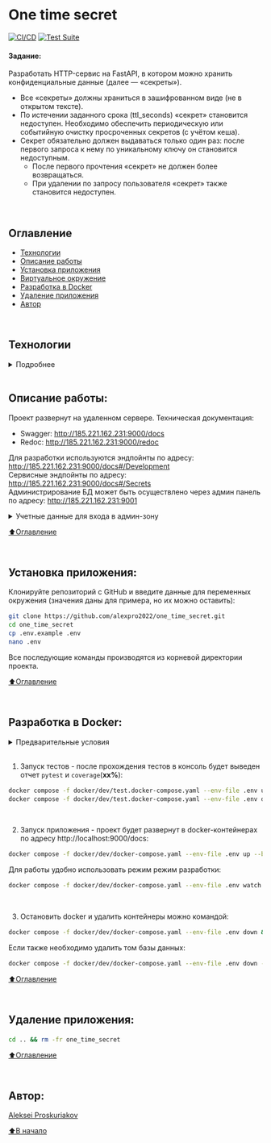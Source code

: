 # One time secret

[![CI/CD](https://github.com/alexpro2022/one_time_secret/actions/workflows/flow_ci_cd.yaml/badge.svg)](https://github.com/alexpro2022/one_time_secret/actions/workflows/flow_ci_cd.yaml)
[![Test Suite](https://github.com/alexpro2022/one_time_secret/actions/workflows/flow_branch_test.yaml/badge.svg)](https://github.com/alexpro2022/one_time_secret/actions/workflows/flow_branch_test.yaml)


#### Задание:
Разработать HTTP-сервис на FastAPI, в котором можно хранить конфиденциальные данные (далее — «секреты»).
  * Все «секреты» должны храниться в зашифрованном виде (не в открытом тексте).
  * По истечении заданного срока (ttl_seconds) «секрет» становится недоступен. Необходимо обеспечить периодическую или событийную очистку просроченных секретов (с учётом кеша).
  * Секрет обязательно должен выдаваться только один раз: после первого запроса к нему по уникальному ключу он становится недоступным.
	- После первого прочтения «секрет» не должен более возвращаться.
	- При удалении по запросу пользователя «секрет» также становится недоступен.

<br>


## Оглавление
- [Технологии](#технологии)
- [Описание работы](#описание-работы)
- [Установка приложения](#установка-приложения)
- [Виртуальное окружение](#виртуальное-окружение)
- [Разработка в Docker](#Разработка-в-Docker)
- [Удаление приложения](#удаление-приложения)
- [Автор](#автор)

<br>


## Технологии
<details><summary>Подробнее</summary><br>

[![Python](https://img.shields.io/badge/python-3.10%20%7C%203.11%20%7C%203.12-blue?logo=python)](https://www.python.org/)
[![FastAPI](https://img.shields.io/badge/-FastAPI-464646?logo=fastapi)](https://fastapi.tiangolo.com/)
[![Pydantic](https://img.shields.io/badge/pydantic-2-blue?logo=Pydantic)](https://docs.pydantic.dev/)
[![PostgreSQL](https://img.shields.io/badge/-PostgreSQL-464646?logo=PostgreSQL)](https://www.postgresql.org/)
[![asyncpg](https://img.shields.io/badge/-asyncpg-464646?logo=PostgreSQL)](https://pypi.org/project/asyncpg/)
[![SQLAlchemy](https://img.shields.io/badge/SQLAlchemy-2-blue?logo=sqlalchemy)](https://www.sqlalchemy.org/)
[![Alembic](https://img.shields.io/badge/-Alembic-464646?logo=alembic)](https://alembic.sqlalchemy.org/en/latest/)
[![Uvicorn](https://img.shields.io/badge/-Uvicorn-464646?logo=Uvicorn)](https://www.uvicorn.org/)
[![docker](https://img.shields.io/badge/-Docker-464646?logo=docker)](https://www.docker.com/)
[![docker_compose](https://img.shields.io/badge/-Docker%20Compose-464646?logo=docker)](https://docs.docker.com/compose/)
[![docker_hub](https://img.shields.io/badge/-Docker_Hub-464646?logo=docker)](https://hub.docker.com/)
[![GitHub_Actions](https://img.shields.io/badge/-GitHub_Actions-464646?logo=GitHub)](https://docs.github.com/en/actions)
[![httpx](https://img.shields.io/badge/-httpx-464646?logo=httpx)](https://www.python-httpx.org/)
[![Pytest](https://img.shields.io/badge/-Pytest-464646?logo=Pytest)](https://docs.pytest.org/en/latest/)
[![Pytest-asyncio](https://img.shields.io/badge/-Pytest--asyncio-464646?logo=Pytest-asyncio)](https://pypi.org/project/pytest-asyncio/)
[![pytest-cov](https://img.shields.io/badge/-pytest--cov-464646?logo=codecov)](https://pytest-cov.readthedocs.io/en/latest/)
[![pre-commit](https://img.shields.io/badge/-pre--commit-464646?logo=pre-commit)](https://pre-commit.com/)

[⬆️Оглавление](#оглавление)

---

</details>
<br>


## Описание работы:

Проект развернут на удаленном сервере.
Техническая документация:
  - Swagger: http://185.221.162.231:9000/docs
  - Redoc: http://185.221.162.231:9000/redoc


Для разработки используются эндпойнты по адресу:
http://185.221.162.231:9000/docs#/Development<br>
Сервисные эндпойнты по адресу:
http://185.221.162.231:9000/docs#/Secrets<br>
Администрирование БД может быть осуществлено через админ панель по адресу:
http://185.221.162.231:9001<br>
<details><summary>Учетные данные для входа в админ-зону</summary><br>

Пароль: `postgres`<br>

![alt text](images/credentials.png)

</details>

[⬆️Оглавление](#оглавление)

<br>


## Установка приложения:
Клонируйте репозиторий с GitHub и введите данные для переменных окружения (значения даны для примера, но их можно оставить):

```bash
git clone https://github.com/alexpro2022/one_time_secret.git
cd one_time_secret
cp .env.example .env
nano .env
```
Все последующие команды производятся из корневой директории проекта.

[⬆️Оглавление](#оглавление)

<br>


## Разработка в Docker:
   <details><summary>Предварительные условия</summary><br>

   Предполагается, что пользователь установил [Docker](https://docs.docker.com/engine/install/) и [Docker Compose](https://docs.docker.com/compose/install/) на локальной машине. Проверить наличие можно выполнив команды:

   ```bash
   docker -v && docker compose version
   ```

   ---

   </details>
<br>

1. Запуск тестов - после прохождения тестов в консоль будет выведен отчет `pytest` и `coverage`(**xx%**):
```bash
docker compose -f docker/dev/test.docker-compose.yaml --env-file .env up --build --abort-on-container-exit && \
docker compose -f docker/dev/test.docker-compose.yaml --env-file .env down --volumes && docker system prune -f
```
<br>

2. Запуск приложения - проект будет развернут в docker-контейнерах по адресу http://localhost:9000/docs:
```bash
docker compose -f docker/dev/docker-compose.yaml --env-file .env up --build --detach
```
Для работы удобно использовать режим режим разработки:
```bash
docker compose -f docker/dev/docker-compose.yaml --env-file .env watch --prune --quiet
```
<br>

3. Остановить docker и удалить контейнеры можно командой:
```bash
docker compose -f docker/dev/docker-compose.yaml --env-file .env down && docker system prune -f
```

Если также необходимо удалить том базы данных:
```bash
docker compose -f docker/dev/docker-compose.yaml --env-file .env down --volumes && docker system prune -f
```

[⬆️Оглавление](#оглавление)


<br>


## Удаление приложения:
```bash
cd .. && rm -fr one_time_secret
```

[⬆️Оглавление](#оглавление)

<br>


## Автор:
[Aleksei Proskuriakov](https://github.com/alexpro2022)

[⬆️В начало](#project_name)
